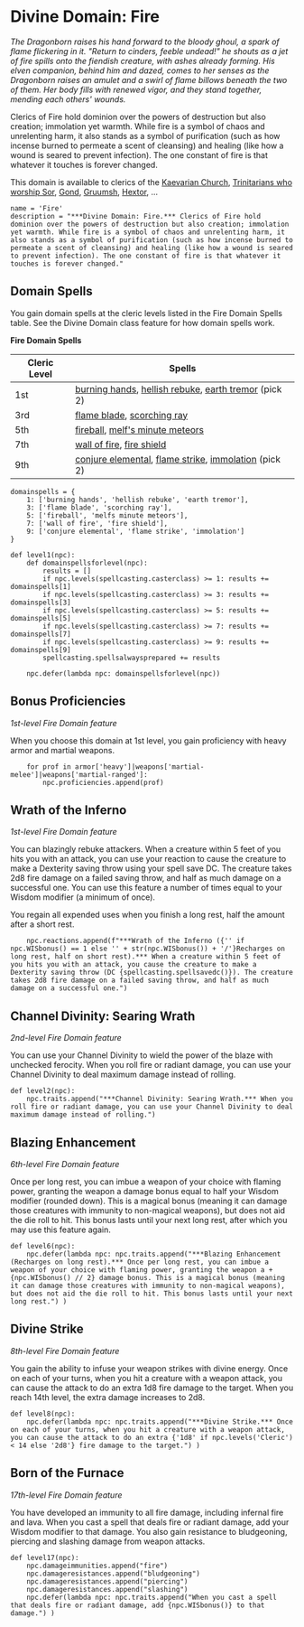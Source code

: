 # Divine Domain: Fire
*The Dragonborn raises his hand forward to the bloody ghoul, a spark of flame flickering in it. "Return to cinders, feeble undead!" he shouts as a jet of fire spills onto the fiendish creature, with ashes already forming. His elven companion, behind him and dazed, comes to her senses as the Dragonborn raises an amulet and a swirl of flame billows beneath the two of them. Her body fills with renewed vigor, and they stand together, mending each others' wounds.*

Clerics of Fire hold dominion over the powers of destruction but also creation; immolation yet warmth. While fire is a symbol of chaos and unrelenting harm, it also stands as a symbol of purification (such as how incense burned to permeate a scent of cleansing) and healing (like how a wound is seared to prevent infection). The one constant of fire is that whatever it touches is forever changed.

This domain is available to clerics of the [Kaevarian Church](../../Religions/KaevarianChurch.md), [Trinitarians who worship Sor](../../Religions/Trinitarian.md#sor), [Gond](../../Religions/Pantheon/Gond.md), [Gruumsh](../../Religions/Pantheon/Gruumsh.md), [Hextor](../../Religions/Pantheon/Hextor.md), ...

```
name = 'Fire'
description = "***Divine Domain: Fire.*** Clerics of Fire hold dominion over the powers of destruction but also creation; immolation yet warmth. While fire is a symbol of chaos and unrelenting harm, it also stands as a symbol of purification (such as how incense burned to permeate a scent of cleansing) and healing (like how a wound is seared to prevent infection). The one constant of fire is that whatever it touches is forever changed."
```

## Domain Spells
You gain domain spells at the cleric levels listed in the Fire Domain Spells table. See the Divine Domain class feature for how domain spells work.

**Fire Domain Spells**

Cleric Level | Spells
------------ | ------
1st	 | [burning hands](../../Magic/Spells/burning-hands.md), [hellish rebuke](../../Magic/Spells/hellish-rebuke.md), [earth tremor](../../Magic/Spells/earth-tremor.md) (pick 2)
3rd	 | [flame blade](../../Magic/Spells/flame-blade.md), [scorching ray](../../Magic/Spells/scorching-ray.md)
5th	 | [fireball](../../Magic/Spells/fireball.md), [melf's minute meteors](../../Magic/Spells/melfs-minute-meteors.md)
7th	 | [wall of fire](../../Magic/Spells/wall-of-fire.md), [fire shield](../../Magic/Spells/fire-shield.md)
9th	 | [conjure elemental](../../Magic/Spells/conjure-elemental.md), [flame strike](../../Magic/Spells/flame-strike.md), [immolation](../../Magic/Spells/immolation.md) (pick 2)

```
domainspells = {
    1: ['burning hands', 'hellish rebuke', 'earth tremor'],
    3: ['flame blade', 'scorching ray'],
    5: ['fireball', 'melfs minute meteors'],
    7: ['wall of fire', 'fire shield'],
    9: ['conjure elemental', 'flame strike', 'immolation']
}

def level1(npc):
    def domainspellsforlevel(npc):
        results = []
        if npc.levels(spellcasting.casterclass) >= 1: results += domainspells[1]
        if npc.levels(spellcasting.casterclass) >= 3: results += domainspells[3]
        if npc.levels(spellcasting.casterclass) >= 5: results += domainspells[5]
        if npc.levels(spellcasting.casterclass) >= 7: results += domainspells[7]
        if npc.levels(spellcasting.casterclass) >= 9: results += domainspells[9]
        spellcasting.spellsalwaysprepared += results

    npc.defer(lambda npc: domainspellsforlevel(npc))
```

## Bonus Proficiencies
*1st-level Fire Domain feature*

When you choose this domain at 1st level, you gain proficiency with heavy armor and martial weapons.

```
    for prof in armor['heavy']|weapons['martial-melee']|weapons['martial-ranged']:
        npc.proficiencies.append(prof)
```

## Wrath of the Inferno
*1st-level Fire Domain feature*

You can blazingly rebuke attackers. When a creature within 5 feet of you hits you with an attack, you can use your reaction to cause the creature to make a Dexterity saving throw using your spell save DC. The creature takes 2d8 fire damage on a failed saving throw, and half as much damage on a successful one. You can use this feature a number of times equal to your Wisdom modifier (a minimum of once).

You regain all expended uses when you finish a long rest, half the amount after a short rest.

```
    npc.reactions.append(f"***Wrath of the Inferno ({'' if npc.WISbonus() == 1 else '' + str(npc.WISbonus()) + '/'}Recharges on long rest, half on short rest).*** When a creature within 5 feet of you hits you with an attack, you cause the creature to make a Dexterity saving throw (DC {spellcasting.spellsavedc()}). The creature takes 2d8 fire damage on a failed saving throw, and half as much damage on a successful one.")
```

## Channel Divinity: Searing Wrath
*2nd-level Fire Domain feature*

You can use your Channel Divinity to wield the power of the blaze with unchecked ferocity. When you roll fire or radiant damage, you can use your Channel Divinity to deal maximum damage instead of rolling.

```
def level2(npc):
    npc.traits.append("***Channel Divinity: Searing Wrath.*** When you roll fire or radiant damage, you can use your Channel Divinity to deal maximum damage instead of rolling.")
```

## Blazing Enhancement
*6th-level Fire Domain feature*

Once per long rest, you can imbue a weapon of your choice with flaming power, granting the weapon a damage bonus equal to half your Wisdom modifier (rounded down). This is a magical bonus (meaning it can damage those creatures with immunity to non-magical weapons), but does not aid the die roll to hit. This bonus lasts until your next long rest, after which you may use this feature again.

```
def level6(npc):
    npc.defer(lambda npc: npc.traits.append("***Blazing Enhancement (Recharges on long rest).*** Once per long rest, you can imbue a weapon of your choice with flaming power, granting the weapon a +{npc.WISbonus() // 2} damage bonus. This is a magical bonus (meaning it can damage those creatures with immunity to non-magical weapons), but does not aid the die roll to hit. This bonus lasts until your next long rest.") )
```

## Divine Strike
*8th-level Fire Domain feature*

You gain the ability to infuse your weapon strikes with divine energy. Once on each of your turns, when you hit a creature with a weapon attack, you can cause the attack to do an extra 1d8 fire damage to the target. When you reach 14th level, the extra damage increases to 2d8.

```
def level8(npc):
    npc.defer(lambda npc: npc.traits.append("***Divine Strike.*** Once on each of your turns, when you hit a creature with a weapon attack, you can cause the attack to do an extra {'1d8' if npc.levels('Cleric') < 14 else '2d8'} fire damage to the target.") )
```

## Born of the Furnace
*17th-level Fire Domain feature*

You have developed an immunity to all fire damage, including infernal fire and lava. When you cast a spell that deals fire or radiant damage, add your Wisdom modifier to that damage. You also gain resistance to bludgeoning, piercing and slashing damage from weapon attacks.

```
def level17(npc):
    npc.damageimmunities.append("fire")
    npc.damageresistances.append("bludgeoning")
    npc.damageresistances.append("piercing")
    npc.damageresistances.append("slashing")
    npc.defer(lambda npc: npc.traits.append("When you cast a spell that deals fire or radiant damage, add {npc.WISbonus()} to that damage.") )
```
